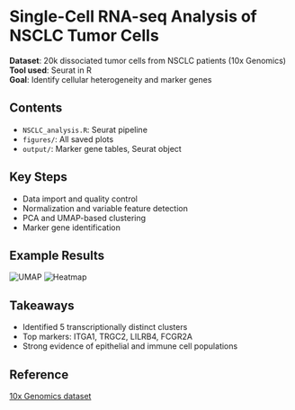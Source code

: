 # Single-Cell RNA-seq Analysis of NSCLC Tumor Cells

 **Dataset**: 20k dissociated tumor cells from NSCLC patients (10x Genomics)  
 **Tool used**: Seurat in R  
 **Goal**: Identify cellular heterogeneity and marker genes

## Contents
- `NSCLC_analysis.R`: Seurat pipeline
- `figures/`: All saved plots
- `output/`: Marker gene tables, Seurat object

## Key Steps
- Data import and quality control
- Normalization and variable feature detection
- PCA and UMAP-based clustering
- Marker gene identification

## Example Results
![UMAP](figures/umap_clusters.png)
![Heatmap](figures/marker_heatmap.png)

## Takeaways
- Identified 5 transcriptionally distinct clusters
- Top markers: ITGA1, TRGC2, LILRB4, FCGR2A
- Strong evidence of epithelial and immune cell populations

## Reference
[10x Genomics dataset](https://www.10xgenomics.com/datasets/20k-mixture-of-nsclc-dtcs-from-7-donors-3-v3-1-with-intronic-reads-3-1-standard)

